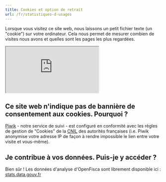 ```yaml
---
title: Cookies et option de retrait
url: /fr/statistiques-d-usages
---
```


Lorsque vous visitez ce site web, nous laissons un petit fichier texte (un "cookie") sur votre ordinateur. Cela nous permet de mesurer combien de visites nous avons et quelles sont les pages les plus regardées.

<iframe class="optout" src="https://stats.data.gouv.fr/index.php?module=CoreAdminHome&action=optOut&language=fr"></iframe>

## Ce site web n'indique pas de bannière de consentement aux cookies. Pourquoi ?

[Piwik](https://www.piwik.org) - notre service de suivi - est configuré en conformité avec les règles de gestion de "Cookies" de la [CNIL](https://www.cnil.fr/fr/solutions-pour-la-mesure-daudience) des autorités françaises (i.e. Piwik anonymise votre adresse IP de façon à rendre impossible le lien entre votre visite et vous-même).

## Je contribue à vos données. Puis-je y accéder ?

Bien sûr ! Les données d'analyse d'OpenFisca sont librement disponible ici : [stats.data.gouv.fr](https://stats.data.gouv.fr/index.php?module=CoreHome&action=index&idSite=4&period=range&date=previous30#?module=Dashboard&action=embeddedIndex&idSite=4&period=range&date=previous30&idDashboard=1)

